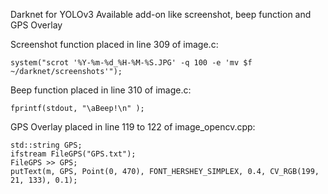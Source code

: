Darknet for YOLOv3 
Available add-on like screenshot, beep function and GPS Overlay

Screenshot function placed in line 309 of image.c:
    
    system("scrot '%Y-%m-%d_%H-%M-%S.JPG' -q 100 -e 'mv $f ~/darknet/screenshots'");

Beep function placed in line 310 of image.c:
    
    fprintf(stdout, "\aBeep!\n" );

GPS Overlay placed in line 119 to 122 of image_opencv.cpp:
    
    std::string GPS;
    ifstream FileGPS("GPS.txt");
    FileGPS >> GPS;
    putText(m, GPS, Point(0, 470), FONT_HERSHEY_SIMPLEX, 0.4, CV_RGB(199, 21, 133), 0.1);
